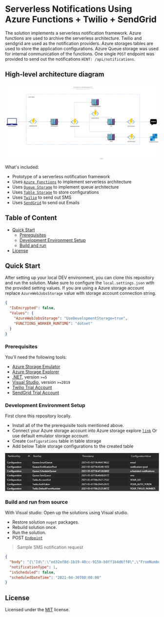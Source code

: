 # Serverless Notifications Using Azure Functions + Twilio + SendGrid

The solution implements a serverless notification framework. Azure functions are used to archive the serverless architecture. Twilio and sendgrid are used as the notification providers. Azure storages tables are used to store the application configurations. Azure Queue storage was used for internal communication of the functions. One single `POST` endpoint was provided to send out the notifications `HINT: /api/notifications`.

## High-level architecture diagram

![alt text](https://github.com/gayankanishka/serverless-notifications/blob/main/docs/Serverless-Notification-V1.png?raw=true)

What's included:

- Prototype of a serverless notification framework
- Uses [`Azure Functions`](https://azure.microsoft.com/en-us/services/functions/) to implement serverless architecture
- Uses [`Queue Storage`](https://azure.microsoft.com/en-us/services/storage/queues/) to implement queue architecture
- Uses [`Table Storage`](https://azure.microsoft.com/en-us/services/storage/tables/) to store configurations
- Uses [`Twilio`](https://twilio.com) to send out SMS
- Uses [`SendGrid`](https://sendgrid.com/) to send out Emails

## Table of Content

- [Quick Start](#quick-start)
  - [Prerequisites](#prerequisites)
  - [Development Environment Setup](#development-environment-setup)
  - [Build and run](#build-and-run-from-source)
- [License](#license)

## Quick Start

After setting up your local DEV environment, you can clone this repository and run the solution. Make sure to configure the `local.settings.json` with the provided setting values. If you are using a Azure storage account replace `AzureWebJobsStorage` value with storage account connection string.

```json
{
  "IsEncrypted": false,
  "Values": {
    "AzureWebJobsStorage": "UseDevelopmentStorage=true",
    "FUNCTIONS_WORKER_RUNTIME": "dotnet"
  }
}
```

### Prerequisites

You'll need the following tools:

- [Azure Storage Emulator](https://docs.microsoft.com/en-us/azure/storage/common/storage-use-emulator)
- [Azure Storage Explorer](https://azure.microsoft.com/en-us/features/storage-explorer/)
- [.NET](https://dotnet.microsoft.com/download), version `>=5`
- [Visual Studio](https://visualstudio.microsoft.com/), version `>=2019`
- [Twilio Trial Account](https://www.twilio.com/try-twilio)
- [SendGrid Trial Account](https://sendgrid.com/free/)

### Development Environment Setup

First clone this repository locally.

- Install all of the the prerequisite tools mentioned above.
- Connect your Azure storage account into Azure storage explore [`link`](https://docs.microsoft.com/en-us/azure-stack/user/azure-stack-storage-connect-se?view=azs-1908) Or use default emulator storage account.
- Create `Configurations` table in table storage
- Add below Table storage configurations to the created table

![alt text](https://github.com/gayankanishka/serverless-notifications/blob/main/docs/configs.PNG?raw=true)

### Build and run from source

With Visual studio:
Open up the solutions using Visual studio.

- Restore solution `nuget` packages.
- Rebuild solution once.
- Run the solution.
- POST [`Endpoint`](http://localhost:7071/api/notifications)

> Sample SMS notification request

```json
{
  "body": "{\"Id\":\"ed32ef8d-1b19-40cc-915b-b8ff1b4d6ff0\",\"FromNumber\":null,\"ToNumber\":\"+NUMBER_WITH_COUNTRY_CODE\",\"MessageBody\":\"Hello there\"}",
  "notificationType": 1,
  "isScheduled": false,
  "scheduledDateTime": "2021-04-30T00:00:00"
}
```

## License

Licensed under the [MIT](LICENSE) license.
